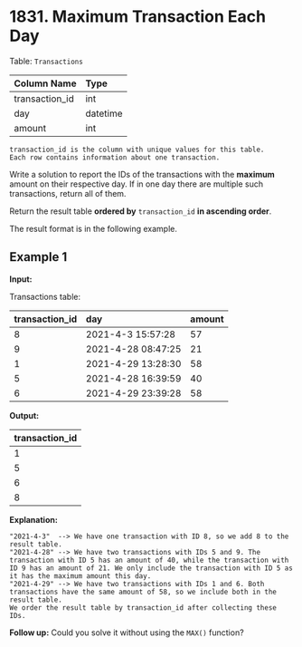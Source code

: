 # 1831. Maximum Transaction Each Day

Table: `Transactions`

| Column Name    | Type     |
| :------------- | :------- |
| transaction_id | int      |
| day            | datetime |
| amount         | int      |

```text
transaction_id is the column with unique values for this table.
Each row contains information about one transaction.
```

Write a solution to report the IDs of the transactions with the **maximum** amount on their respective day. If in one day there are multiple such transactions, return all of them.

Return the result table **ordered by** `transaction_id` **in ascending order**.

The result format is in the following example.

## Example 1

**Input:**

Transactions table:

| transaction_id | day                | amount |
| :------------- | :----------------- | :----- |
| 8              | 2021-4-3 15:57:28  | 57     |
| 9              | 2021-4-28 08:47:25 | 21     |
| 1              | 2021-4-29 13:28:30 | 58     |
| 5              | 2021-4-28 16:39:59 | 40     |
| 6              | 2021-4-29 23:39:28 | 58     |

**Output:**

| transaction_id |
| :------------- |
| 1              |
| 5              |
| 6              |
| 8              |

**Explanation:**

```text
"2021-4-3"  --> We have one transaction with ID 8, so we add 8 to the result table.
"2021-4-28" --> We have two transactions with IDs 5 and 9. The transaction with ID 5 has an amount of 40, while the transaction with ID 9 has an amount of 21. We only include the transaction with ID 5 as it has the maximum amount this day.
"2021-4-29" --> We have two transactions with IDs 1 and 6. Both transactions have the same amount of 58, so we include both in the result table.
We order the result table by transaction_id after collecting these IDs.
```

**Follow up:** Could you solve it without using the `MAX()` function?
